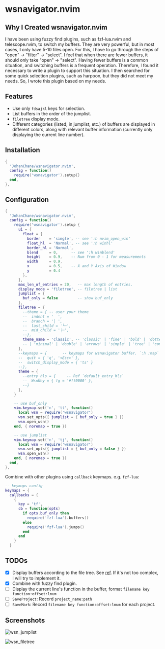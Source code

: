 # wsnavigator.nvim

## Why I Created wsnavigator.nvim

I have been using fuzzy find plugins, such as fzf-lua.nvim and telescope.nvim, to switch my buffers. They are very powerful, but in most cases, I only have 5-10 files open. For this, I have to go through the steps of "open" -> "filter" -> "select". I feel that when there are fewer buffers, it should only take "open" -> "select". Having fewer buffers is a common situation, and switching buffers is a frequent operation. Therefore, I found it necessary to write a plugin to support this situation. I then searched for some quick selection plugins, such as harpoon, but they did not meet my needs. So, I wrote this plugin based on my needs.

## Features

- Use only `fdsajkl` keys for selection.
- List buffers in the order of the jumplist.
- `filetree` display mode.
- Different categories (listed, in jumplist, etc.) of buffers are displayed in different colors, along with relevant buffer information (currently only displaying the current line number).

## Installation

```lua
{
  'JohanChane/wsnavigator.nvim',
  config = function()
    require('wsnavigator').setup{}
  end,
},
```

## Configuration

```lua
{
  'JohanChane/wsnavigator.nvim',
  config = function()
    require('wsnavigator').setup {
      ui = {
        float = {
          border    = 'single', -- see ':h nvim_open_win'
          float_hl  = 'Normal', -- see ':h winhl'
          border_hl = 'Normal',
          blend     = 0,      -- see ':h winblend'
          height    = 0.9,    -- Num from 0 - 1 for measurements
          width     = 0.9,
          x         = 0.5,    -- X and Y Axis of Window
          y         = 0.4
        },
      },
      max_len_of_entries = 20,   -- max length of entries.
      display_mode = 'filetree', -- filetree | list
      jumplist = {
        buf_only = false         -- show buf_only
      },
      filetree = {
        --theme = { -- user your theme
        --  indent = '  ',
        --  branch = '│ ',
        --  last_child = '└─',
        --  mid_child = '├─',
        --},
        theme_name = 'classic', -- 'classic' | 'fine' | 'bold' | 'dotted'
        -- | 'minimal' | 'double' | 'arrows' | 'simple' | 'tree' | 'compact_tree'
      },
      --keymaps = {       -- keymaps for wsnavigator buffer. `:h :map`
      --  quit = { 'q', '<Esc>' },
      --  switch_display_mode = { 'ts' }
      --},
      theme = {
        --entry_hls = {     -- Ref `default_entry_hls`
        --  WsnKey = { fg = '#ff0000' },
        --}
      },
    }

    -- use buf_only
    vim.keymap.set('n', 'tt', function()
      local wsn = require('wsnavigator')
      wsn.set_opts({ jumplist = { buf_only = true } })
      wsn.open_wsn()
    end, { noremap = true })

    -- use jumplist
    vim.keymap.set('n', 'tj', function()
      local wsn = require('wsnavigator')
      wsn.set_opts({ jumplist = { buf_only = false } })
      wsn.open_wsn()
    end, { noremap = true })
  end,
},
```

Combine with other plugins using `callback` keymaps. e.g. `fzf-lua`:

```lua
-- keymaps config
keymaps = {
  callbacks = {
    {
      key = 'tf',
      cb = function(opts)
        if opts.buf_only then
          require('fzf-lua').buffers()
        else
          require('fzf-lua').jumps()
        end
      end
    }
  }
```

## TODOs

-   [x] Display buffers according to the file tree. See [ref](https://www.reddit.com/r/neovim/comments/1e9vibn/use_neotree_to_quick_switch_buffers_and_manage/). If it's not too complex, I will try to implement it.
-   [x] Combine with fuzzy find plugin.
-   [ ] Display the current line's function in the buffer, format `filename key function:offset:lnum`
-   [ ] `SaveProject`: Record `project_name:path`
-   [ ] `SaveMark`: Record `filename key function:offset:lnum` for each project.

## Screenshots

![wsn_jumplist](https://github.com/user-attachments/assets/0e017a41-8e85-466c-8b0c-f18fe7f7b41e)

![wsn_filetree](https://github.com/user-attachments/assets/9241018d-0e85-43b9-8e1a-464d08de4383)
